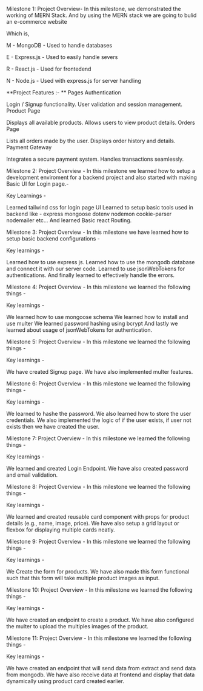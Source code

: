Milestone 1: Project Overview-
In this milestone, we demonstrated the working of MERN Stack. And by using the MERN stack we are going to bulid an e-commerce website

Which is,

M - MongoDB - Used to handle databases

E - Express.js - Used to easily handle severs

R - React.js - Used for frontedend

N - Node.js - Used with express.js for server handling

**Project Features :- **
Pages
Authentication

Login / Signup functionality.
User validation and session management.
Product Page

Displays all available products.
Allows users to view product details.
Orders Page

Lists all orders made by the user.
Displays order history and details.
Payment Gateway

Integrates a secure payment system.
Handles transactions seamlessly.


Milestone 2: Project Overview -
In this milestone we learned how to setup a development enviroment for a backend project and also started with making Basic UI for Login page.-

Key Learnings -

Learned tailwind css for login page UI
Learned to setup basic tools used in backend like -
express
mongoose
dotenv
nodemon
cookie-parser
nodemailer etc...
And learned Basic react Routing.


Milestone 3: Project Overview -
In this milestone we have learned how to setup basic backend configurations -

Key learnings -

Learned how to use express js.
Learned how to use the mongodb database and connect it with our server code.
Learned to use jsonWebTokens for authentications.
And finally learned to effectively handle the errors.


Milestone 4: Project Overview -
In this milestone we learned the following things -

Key learnings -

We learned how to use mongoose schema
We learned how to install and use multer
We learned password hashing using bcrypt
And lastly we learned about usage of jsonWebTokens for authentication.


Milestone 5: Project Overview -
In this milestone we learned the following things -

Key learnings -

We have created Signup page.
We have also implemented multer features.


Milestone 6: Project Overview -
In this milestone we learned the following things -

Key learnings -

We learned to hashe the password.
We also learned how to store the user credentials.
We also implemented the logic of if the user exists, if user not exists then we have created the user.


Milestone 7: Project Overview -
In this milestone we learned the following things -

Key learnings -

We learned and created Login Endpoint.
We have also created password and email validation.


Milestone 8: Project Overview -
In this milestone we learned the following things -

Key learnings -

We learned and created reusable card component with props for product details (e.g., name, image, price).
We have also setup a grid layout or flexbox for displaying multiple cards neatly.


Milestone 9: Project Overview -
In this milestone we learned the following things -

Key learnings -

We Create the form for products.
We have also made this form functional such that this form will take multiple product images as input.


Milestone 10: Project Overview -
In this milestone we learned the following things -

Key learnings -

We have created an endpoint to create a product.
We have also configured the multer to upload the multiples images of the product.


Milestone 11: Project Overview -
In this milestone we learned the following things -


Key learnings -

We have created an endpoint that will send data from extract and send data from mongodb.
We have also receive data at frontend and display that data dynamically using product card created earlier.
